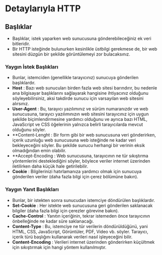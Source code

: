 # Detaylarıyla HTTP
## Başlıklar
- Başlıklar, istek yaparken web sunucusuna gönderebileceğiniz ek veri bitleridir.
- Bir HTTP isteğinde bulunurken kesinlikle üstbilgi gerekmese de, bir web sitesini düzgün bir şekilde görüntülemeyi zor bulacaksınız.
### Yaygın İstek Başlıkları 
- Bunlar, istemciden (genellikle tarayıcınız) sunucuya gönderilen başlıklardır.
- **Host** : Bazı web sunucuları birden fazla web sitesi barındırır, bu nedenle ana bilgisayar başlıklarını sağlayarak hangisine ihtiyacınız olduğunu söyleyebilirsiniz, aksi takdirde sunucu için varsayılan web sitesini alırsınız.
- **User-Agent** : Bu, tarayıcı yazılımınız ve sürüm numaranızdır ve web sunucusuna, tarayıcı yazılımınızın web sitesini tarayıcınız için uygun şekilde biçimlendirmesine yardımcı olduğunu ve ayrıca bazı HTML, JavaScript ve CSS öğelerinin yalnızca belirli tarayıcılarda mevcut olduğunu söyler.
- **Content-Lenght : Bir form gibi bir web sunucusuna veri gönderirken, içerik uzunluğu web sunucusuna web isteğinde ne kadar veri bekleyeceğini söyler. Bu şekilde sunucu herhangi bir verinin eksik olmadığından emin olabilir.
- **Accept-Encoding : Web sunucusuna, tarayıcının ne tür sıkıştırma yöntemlerini desteklediğini söyler, böylece veriler internet üzerinden iletilirken daha küçük hale getirilebilir.
- **Cookie** : Bilgilerinizi hatırlamanıza yardımcı olmak için sunucuya gönderilen veriler (daha fazla bilgi için çerez bölümüne bakın).
### Yaygın Yanıt Başlıkları
- Bunlar, bir istekten sonra sunucudan istemciye döndürülen başlıklardır.
- **Set-Cookie** : Her istekte web sunucusuna geri gönderilen saklanacak bilgiler (daha fazla bilgi için çerezler görevine bakın).
- **Cache-Control** : Yanıtın içeriğinin, tekrar istemeden önce tarayıcının önbelleğinde ne kadar süre saklanacağı.
- **Content-Type** : Bu, istemciye ne tür verilerin döndürüldüğünü, yani HTML, CSS, JavaScript, Görüntüler, PDF, Video vb. söyler. Tarayıcı, içerik türü başlığını kullanarak verileri nasıl işleyeceğini bilir.
- **Content-Encoding** : Verileri internet üzerinden gönderirken küçültmek için sıkıştırmak için hangi yöntem kullanılmıştır.
